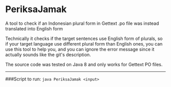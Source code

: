 # PeriksaJamak
A tool to check if an Indonesian plural form in Gettext .po file was instead translated into English form

Technically it checks if the target sentences use English form of plurals, so if your target language use different plural form than English ones, you can use this tool to help you, and you can ignore the error message since it actually sounds like the git's description.

The source code was tested on Java 8 and only works for Gettext PO files.

---

###Script to run: 
`java PeriksaJamak <input>`
